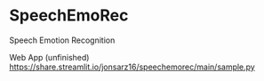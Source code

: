 # SpeechEmoRec
Speech Emotion Recognition

Web App (unfinished)
https://share.streamlit.io/jonsarz16/speechemorec/main/sample.py
